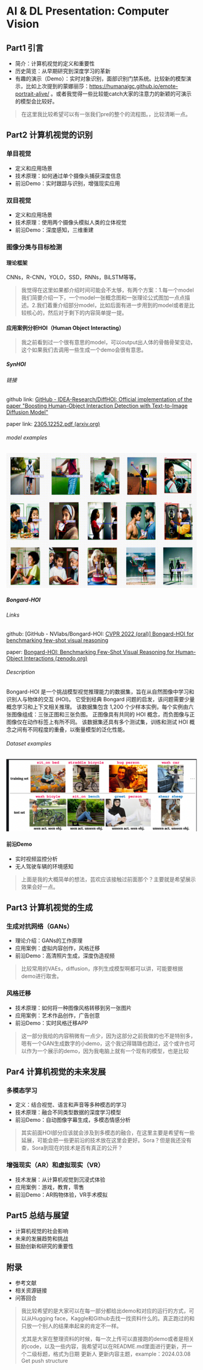 # AI & DL Presentation: Computer Vision

## Part1 引言
- 简介：计算机视觉的定义和重要性
- 历史简览：从早期研究到深度学习的革新
- 有趣的演示（Demo）：实时对象识别，面部识别门禁系统。比较新的模型演示，比如上次提到的蒙娜丽莎：https://humanaigc.github.io/emote-portrait-alive/ 。或者我觉得一些比较能catch大家的注意力的新颖的可演示的模型会比较好。

> 在这里我比较希望可以有一张我们pre的整个的流程图。，比较清晰一点。

## Part2 计算机视觉的识别
### 单目视觉
- 定义和应用场景
- 技术原理：如何通过单个摄像头捕获深度信息
- 前沿Demo：实时跟踪与识别，增强现实应用

### 双目视觉
- 定义和应用场景
- 技术原理：使用两个摄像头模拟人类的立体视觉
- 前沿Demo：深度感知，三维重建

### 图像分类与目标检测
#### 理论框架

CNNs，R-CNN，YOLO，SSD，RNNs，BiLSTM等等。

> 我觉得在这里如果都介绍时间可能会不太够，有两个方案：1.每一个model我们简要介绍一下，一个model一张概念图和一张理论公式图加一点点描述。2.我们着重介绍部分model，比如后面有进一步用到的model或者是比较核心的，然后对于剩下的内容简单提一提。

#### 应用案例分析HOI（Human Object Interacting）

> 我之前看到过一个很有意思的model，可以output出人体的骨骼骨架变动，这个如果我们去调用一些生成一个demo会很有意思。

##### SynHOI

###### 链接

github link: [GitHub - IDEA-Research/DiffHOI: Official implementation of the paper "Boosting Human-Object Interaction Detection with Text-to-Image Diffusion Model"](https://github.com/IDEA-Research/DiffHOI)

paper link: [2305.12252.pdf (arxiv.org)](https://arxiv.org/pdf/2305.12252.pdf)

###### model examples

![image-20240221104903050](assets/image-20240221104903050.png)

##### Bongard-HOI

###### Links

github: [GitHub - NVlabs/Bongard-HOI: [CVPR 2022 (oral)\] Bongard-HOI for benchmarking few-shot visual reasoning](https://github.com/NVlabs/Bongard-HOI)

paper: [Bongard-HOI: Benchmarking Few-Shot Visual Reasoning for Human-Object Interactions (zenodo.org)](https://zenodo.org/records/7079175)

###### Description

Bongard-HOI 是一个挑战模型视觉推理能力的数据集，旨在从自然图像中学习和识别人与物体的交互 (HOI)。 它受到经典 Bongard 问题的启发，该问题需要少量概念学习和上下文相关推理。 该数据集包含 1,200 个少样本实例，每个实例由六张图像组成：三张正图和三张负图。 正图像具有共同的 HOI 概念，而负图像与正图像仅在动作标签上有所不同。 该数据集还具有多个测试集，训练和测试 HOI 概念之间有不同程度的重叠，以衡量模型的泛化性能。

###### Dataset examples

![image-20240221105422059](assets/image-20240221105422059.png)

#### 前沿Demo

- 实时视频监控分析
- 无人驾驶车辆的环境感知

> 上面是我的大概简单的想法，芸欢应该接触过前面那个？主要就是希望展示效果会好一点。

## Part3 计算机视觉的生成
### 生成对抗网络（GANs）
- 理论介绍：GANs的工作原理
- 应用案例：虚拟内容创作，风格迁移
- 前沿Demo：高清照片生成，深度伪造视频

> 比较常用的VAEs，diffusion，序列生成模型啊都可以讲，可能要根据demo进行取舍。

### 风格迁移

- 技术原理：如何将一种图像风格转移到另一张图片
- 应用案例：艺术作品创作，广告创意
- 前沿Demo：实时风格迁移APP

> 这一部分我给的内容稍微有一点少，因为这部分之前我做的也不是特别多，嗯有一个GAN生成数字的小demo，这个我记得璐璐也跑过，这个或许也可以作为一个展示的demo，因为我电脑上就有一个现有的模型，也是比较

## Par4 计算机视觉的未来发展
### 多模态学习
- 定义：结合视觉、语言和声音等多种模态的学习
- 技术原理：融合不同类型数据的深度学习模型
- 前沿Demo：自动图像字幕生成，多模态情感分析

> 其实前面HOI部分应该就会涉及到多模态的融合，在这里主要是希望有一些延展，可能会把一些更前沿的技术放在这里会更好。Sora？但是我还没有查，Sora到现在的技术是否有真正的公开？

### 增强现实（AR）和虚拟现实（VR）
- 技术发展：从计算机视觉到沉浸式体验
- 应用案例：游戏，教育，零售
- 前沿Demo：AR购物体验，VR手术模拟

## Part5 总结与展望
- 计算机视觉的社会影响
- 未来的发展趋势和挑战
- 鼓励创新和研究的重要性

## 附录
- 参考文献
- 相关资源链接
- 问答回合

> 我比较希望的是大家可以在每一部分都给出demo和对应的运行的方式，可以从Hugging face，Kaggle和Github去找一找资料什么的。真正跑过的和只放一个别人的结果串起来的肯定不一样。
>
> 尤其是大家在整理资料的时候，每一次上传可以直接跑的demo或者是相关的code，以及一些内容，我希望可以在README.md里面进行更新，开一个二级标题，格式为日期 更新人 更新内容主题，example：2024.03.08 Get push structure